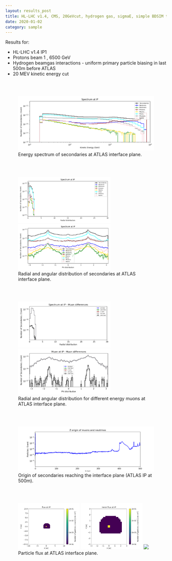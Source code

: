 ```yaml
---
layout: results_post
title: HL-LHC v1.4, CMS, 20GeVcut, hydrogen gas, sigmaE, simple BDSIM tunnel
date: 2020-01-02
category: sample
---
```

Results for:
   * HL-LHC v1.4 IP1
   * Protons beam 1 , 6500 GeV
   * Hydrogen beamgas interactions - uniform primary particle biasing in last 500m before ATLAS
   * 20 MEV kinetic energy cut

<br>
<br>

<figure>
<img src="/public/img/output_hllhc_v1p4_CMS_1_500_20GeVcut_hydrogen_sigmaE_bdsim_tunnel/INTERFACE_PLANE_spectrum_kene_interface_plane_20GeV_output_hllhc_v1p4_CMS_1_500_20GeVcut_hydrogen_sigmaE_bdsim_tunnel.png" style="width: 60vw;">
<figcaption>Energy spectrum of secondaries at ATLAS interface plane.</figcaption>
</figure>

<br>
<br>

<figure>
<img src="/public/img/output_hllhc_v1p4_CMS_1_500_20GeVcut_hydrogen_sigmaE_bdsim_tunnel/INTERFACE_PLANE_spectrum_R_output_hllhc_v1p4_CMS_1_500_20GeVcut_hydrogen_sigmaE_bdsim_tunnel.png" style="width: 30vw;">
<img src="/public/img/output_hllhc_v1p4_CMS_1_500_20GeVcut_hydrogen_sigmaE_bdsim_tunnel/INTERFACE_PLANE_spectrum_phi_end_output_hllhc_v1p4_CMS_1_500_20GeVcut_hydrogen_sigmaE_bdsim_tunnel.png" style="width: 30vw;">
<figcaption>Radial and angular distribution of secondaries at ATLAS interface plane.</figcaption>
</figure>

<br>
<br>

<figure>
<img src="/public/img/output_hllhc_v1p4_CMS_1_500_20GeVcut_hydrogen_sigmaE_bdsim_tunnel/INTERFACE_PLANE_mu_diff_R_output_hllhc_v1p4_CMS_1_500_20GeVcut_hydrogen_sigmaE_bdsim_tunnel.png" style="width: 30vw;">
<img src="/public/img/output_hllhc_v1p4_CMS_1_500_20GeVcut_hydrogen_sigmaE_bdsim_tunnel/INTERFACE_PLANE_mu_diff_phi_output_hllhc_v1p4_CMS_1_500_20GeVcut_hydrogen_sigmaE_bdsim_tunnel.png" style="width: 30vw;">
<figcaption>Radial and angular distribution for different energy muons at ATLAS interface plane.</figcaption>
</figure>

<br>
<br>

<figure>
<img src="/public/img/output_hllhc_v1p4_CMS_1_500_20GeVcut_hydrogen_sigmaE_bdsim_tunnel/FASER_traj_output_hllhc_v1p4_CMS_1_500_20GeVcut_hydrogen_sigmaE_bdsim_tunnel.png" style="width: 60vw;">
<figcaption>Origin of secondaries reaching the interface plane (ATLAS IP at 500m).</figcaption>
</figure>

<br>
<br>

<figure>
<img src="/public/img/output_hllhc_v1p4_CMS_1_500_20GeVcut_hydrogen_sigmaE_bdsim_tunnel/flux_INTERFACE_PLANE_all_output_hllhc_v1p4_CMS_1_500_20GeVcut_hydrogen_sigmaE_bdsim_tunnel.png" style="width: 20vw;">
<img src="/public/img/output_hllhc_v1p4_CMS_1_500_20GeVcut_hydrogen_sigmaE_bdsim_tunnel/flux_INTERFACE_PLANE_in_output_hllhc_v1p4_CMS_1_500_20GeVcut_hydrogen_sigmaE_bdsim_tunnel.png" style="width: 20vw;">
<img src="/public/img/output_hllhc_v1p4_CMS_1_500_20GeVcut_hydrogen_sigmaE_bdsim_tunnel/flux_INTERFACE_PLANE_out_output_hllhc_v1p4_CMS_1_500_20GeVcut_hydrogen_sigmaE_bdsim_tunnel.png" style="width: 20vw;">
<figcaption>Particle flux at ATLAS interface plane.</figcaption>
</figure>


